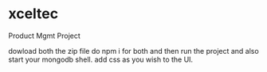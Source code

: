 # xceltec
Product Mgmt Project

dowload both the zip file do npm i for both and then run the project and also start your mongodb shell.
add css as you wish to the UI.


